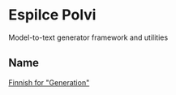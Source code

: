 # Espilce Polvi

Model-to-text generator framework and utilities

## Name

[Finnish for "Generation"](https://en.wiktionary.org/wiki/polvi)